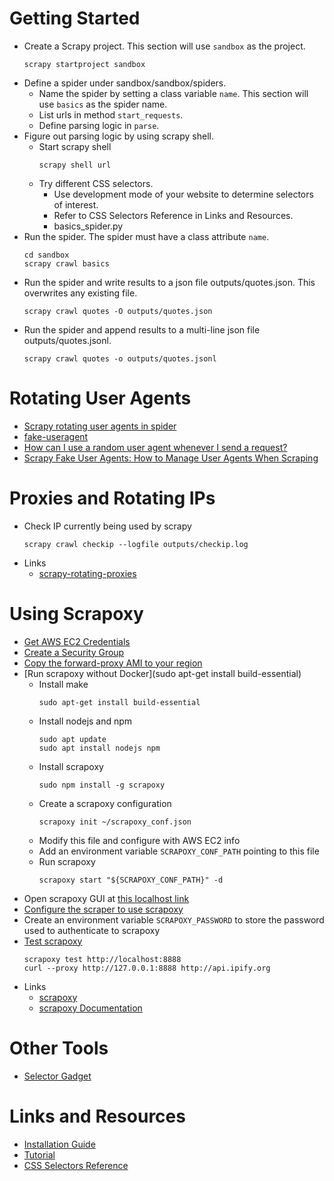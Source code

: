 # Getting Started
  - Create a Scrapy project. This section will use `sandbox` as the project.
    ```
    scrapy startproject sandbox
    ```
  - Define a spider under sandbox/sandbox/spiders.
    - Name the spider by setting a class variable `name`. This section will use
      `basics` as the spider name.
    - List urls in method `start_requests`.
    - Define parsing logic in `parse`.
  - Figure out parsing logic by using scrapy shell.
    - Start scrapy shell
      ```
      scrapy shell url
      ```
    - Try different CSS selectors.
      - Use development mode of your website to determine selectors of interest.
      - Refer to CSS Selectors Reference in Links and Resources.
      - basics_spider.py
  - Run the spider. The spider must have a class attribute `name`.
    ```
    cd sandbox
    scrapy crawl basics
    ```
  - Run the spider and write results to a json file outputs/quotes.json. This
    overwrites any existing file.
    ```
    scrapy crawl quotes -O outputs/quotes.json
    ```
  - Run the spider and append results to a multi-line json file
  outputs/quotes.jsonl.
    ```
    scrapy crawl quotes -o outputs/quotes.jsonl
    ```

# Rotating User Agents
  - [Scrapy rotating user agents in spider](https://stackoverflow.com/questions/67664845/scrapy-rotating-user-agents-in-spider)
  - [fake-useragent](https://pypi.org/project/fake-useragent/)
  - [How can I use a random user agent whenever I send a request?](https://stackoverflow.com/questions/67401114/how-can-i-use-a-random-user-agent-whenever-i-send-a-request/67432447#67432447)
  - [Scrapy Fake User Agents: How to Manage User Agents When Scraping](https://scrapeops.io/python-scrapy-playbook/scrapy-managing-user-agents/#what-are-user-agents--why-do-we-need-to-manage-them)

# Proxies and Rotating IPs
  - Check IP currently being used by scrapy
    ```
    scrapy crawl checkip --logfile outputs/checkip.log
    ```
  - Links
    - [scrapy-rotating-proxies](https://github.com/TeamHG-Memex/scrapy-rotating-proxies)

# Using Scrapoxy
  - [Get AWS EC2 Credentials](https://scrapoxy.readthedocs.io/en/master/standard/providers/awsec2/get_credentials/index.html)
  - [Create a Security Group](https://scrapoxy.readthedocs.io/en/master/standard/providers/awsec2/create_security_group/index.html)
  - [Copy the forward-proxy AMI to your region](https://scrapoxy.readthedocs.io/en/master/standard/providers/awsec2/copy_ami_to_region/index.html)
  - [Run scrapoxy without Docker](sudo apt-get install build-essential)
    - Install make
      ```
      sudo apt-get install build-essential
      ```
    - Install nodejs and npm
      ```
      sudo apt update
      sudo apt install nodejs npm
      ```
    - Install scrapoxy
      ```
      sudo npm install -g scrapoxy
      ```
    - Create a scrapoxy configuration
      ```
      scrapoxy init ~/scrapoxy_conf.json
      ```
    - Modify this file and configure with AWS EC2 info
    - Add an environment variable `SCRAPOXY_CONF_PATH` pointing to this file
    - Run scrapoxy
      ```
      scrapoxy start "${SCRAPOXY_CONF_PATH}" -d
      ```
  - Open scrapoxy GUI at [this localhost link](http://localhost:8889)
  - [Configure the scraper to use scrapoxy](https://scrapoxy.readthedocs.io/en/master/tutorials/python-scrapy/#edit-settings-of-the-scraper)
  - Create an environment variable `SCRAPOXY_PASSWORD` to store the password
    used to authenticate to scrapoxy
  - [Test scrapoxy](https://scrapoxy.readthedocs.io/en/master/quick_start/index.html#step-6-test-scrapoxy)
    ```
    scrapoxy test http://localhost:8888
    curl --proxy http://127.0.0.1:8888 http://api.ipify.org
    ```
  - Links
    - [scrapoxy](https://www.scrapoxy.io/)
    - [scrapoxy Documentation](https://scrapoxy.readthedocs.io/en/master/index.html)

# Other Tools
  - [Selector Gadget](https://selectorgadget.com/)

# Links and Resources
  - [Installation Guide](https://docs.scrapy.org/en/latest/intro/install.html)
  - [Tutorial](https://docs.scrapy.org/en/latest/intro/tutorial.html#creating-a-project)
  - [CSS Selectors Reference](https://www.w3schools.com/cssref/css_selectors.php)